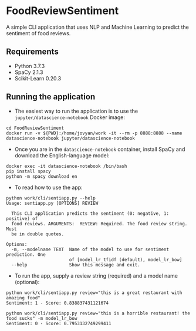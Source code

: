# FoodReviewSentiment

A simple CLI application that uses NLP and Machine Learning to predict the sentiment of food reviews.

## Requirements

- Python 3.7.3
- SpaCy 2.1.3
- Scikit-Learn 0.20.3

## Running the application
- The easiest way to run the application is to use the `jupyter/datascience-notebook` Docker image:

```console
cd FoodReviewSentiment
docker run -v ${PWD}:/home/jovyan/work -it --rm -p 8888:8888 --name datascience-notebook jupyter/datascience-notebook
```

- Once you are in the `datascience-notebook` container, install SpaCy and download the English-language model:

```console
docker exec -it datascience-notebook /bin/bash
pip install spacy
python -m spacy download en
```

- To read how to use the app:

```console
python work/cli/sentiapp.py --help
Usage: sentiapp.py [OPTIONS] REVIEW

  This CLI application predicts the sentiment (0: negative, 1: positive) of
  food reviews. ARGUMENTS:  REVIEW: Required. The food review string. Must
  be in double quotes.

Options:
  -m, --modelname TEXT  Name of the model to use for sentiment prediction. One
                        of [model_lr_tfidf (default), model_lr_bow]
  --help                Show this message and exit.
```

- To run the app, supply a review string (required) and a model name (optional):

```console
python work/cli/sentiapp.py review="this is a great restaurant with amazing food"
Sentiment: 1 - Score: 0.838837431121674

python work/cli/sentiapp.py review="this is a horrible restaurant! the food sucks" -m model_lr_bow
Sentiment: 0 - Score: 0.7953132749299411
```